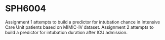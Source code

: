 # SPH6004
Assignment 1 attempts to build a predictor for intubation chance in Intensive Care Unit patients based on MIMIC-IV dataset.
Assignment 2 attempts to build a predictor for intubation duration after ICU admission.
